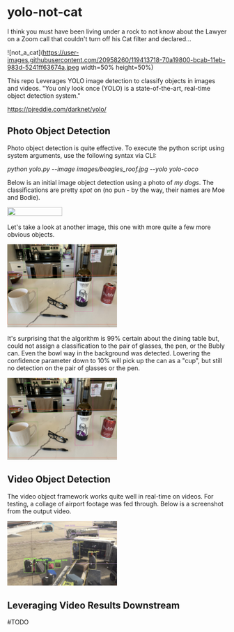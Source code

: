 # yolo-not-cat

I think you must have been living under a rock to not know about the Lawyer on a Zoom call that couldn't turn off his Cat filter and declared...

![not_a_cat](https://user-images.githubusercontent.com/20958260/119413718-70a19800-bcab-11eb-983d-5241ff63674a.jpeg width=50% height=50%)

This repo Leverages YOLO image detection to classify objects in images and videos. "You only look once (YOLO) is a state-of-the-art, real-time object detection system."

https://pjreddie.com/darknet/yolo/

## Photo Object Detection

Photo object detection is quite effective. To execute the python script using system arguments, use the following syntax via CLI:

*python yolo.py --image images/beagles_roof.jpg --yolo yolo-coco*

Below is an initial image object detection using a photo of *my dogs*. The classifications are pretty *spot* on (no pun - by the way, their names are Moe and Bodie).

<img src="https://github.com/datavizhokie/yolo-not-cat/blob/main/beagles_roof_class_result.png" width=50% height=50%>

Let's take a look at another image, this one with more quite a few more obvious objects.

<img src="https://github.com/datavizhokie/yolo-not-cat/blob/main/counter_objects_class_result.png" width=50% height=50%>

It's surprising that the algorithm is 99% certain about the dining table but, could not assign a classification to the pair of glasses, the pen, or the Bubly can. Even the bowl way in the background was detected. Lowering the confidence parameter down to 10% will pick up the can as a "cup", but still no detection on the pair of glasses or the pen.

<img src="https://github.com/datavizhokie/yolo-not-cat/blob/main/counter_objects_class_results_lwr_conf.png" width=50% height=50%>

## Video Object Detection

The video object framework works quite well in real-time on videos. For testing, a collage of airport footage was fed through. Below is a screenshot from the output video.

<img src="https://github.com/datavizhokie/yolo-not-cat/blob/main/airport_video_class_capture.png" width=50% height=50%>

## Leveraging Video Results Downstream

#TODO
